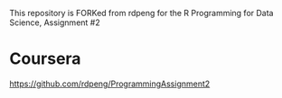 This repository is FORKed from rdpeng for the R Programming for Data Science, Assignment #2
# Coursera
 https://github.com/rdpeng/ProgrammingAssignment2
